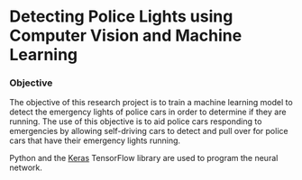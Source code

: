 # Detecting Police Lights using Computer Vision and Machine Learning

### Objective
The objective of this research project is to train a machine learning model to detect the emergency lights of police cars in order to determine if they are running. The use of this objective is to aid police cars responding to emergencies by allowing self-driving cars to detect and pull over for police cars that have their emergency lights running.

Python and the [Keras](https://keras.io/) TensorFlow library are used to program the neural network.
